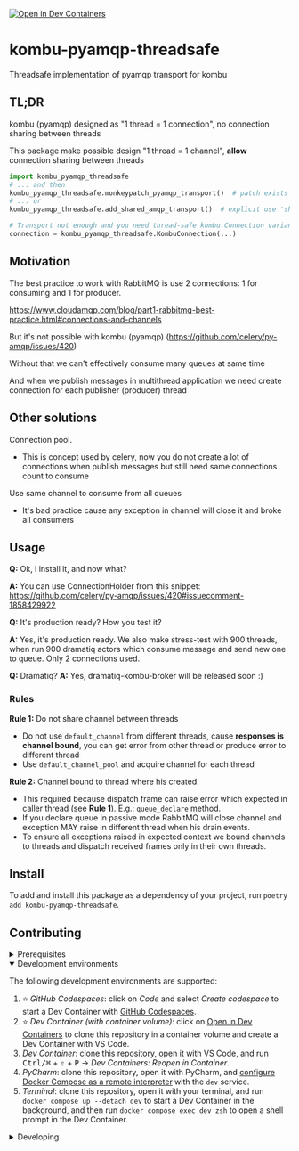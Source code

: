 [![Open in Dev Containers](https://img.shields.io/static/v1?label=Dev%20Containers&message=Open&color=blue&logo=visualstudiocode)](https://vscode.dev/redirect?url=vscode://ms-vscode-remote.remote-containers/cloneInVolume?url=https://github.com/spumer/kombu-pyamqp-threadsafe)

# kombu-pyamqp-threadsafe

Threadsafe implementation of pyamqp transport for kombu

## TL;DR

kombu (pyamqp) designed as "1 thread = 1 connection", no connection sharing between threads

This package make possible design "1 thread = 1 channel", **allow** connection sharing between threads

```python
import kombu_pyamqp_threadsafe
# ... and then
kombu_pyamqp_threadsafe.monkeypatch_pyamqp_transport()  # patch exists transports: 'pyamqp://', 'amqp://', 'amqps://'
# ... or
kombu_pyamqp_threadsafe.add_shared_amqp_transport()  # explicit use 'shared+pyamqp://', 'shared+amqp://' or 'shared+amqps://' transports 

# Transport not enough and you need thread-safe kombu.Connection variant: 
connection = kombu_pyamqp_threadsafe.KombuConnection(...)
```

## Motivation

The best practice to work with RabbitMQ is use 2 connections: 1 for consuming and 1 for producer.

https://www.cloudamqp.com/blog/part1-rabbitmq-best-practice.html#connections-and-channels

But it's not possible with kombu (pyamqp) (https://github.com/celery/py-amqp/issues/420)

Without that we can't effectively consume many queues at same time

And when we publish messages in multithread application we need create connection for each publisher (producer) thread

## Other solutions

Connection pool.
- This is concept used by celery, now you do not create a lot of connections when publish messages but still need same connections count to consume

Use same channel to consume from all queues
- It's bad practice cause any exception in channel will close it and broke all consumers  

## Usage

**Q:** Ok, i install it, and now what?

**A:** You can use ConnectionHolder from this snippet: https://github.com/celery/py-amqp/issues/420#issuecomment-1858429922

**Q:** It's production ready? How you test it? 

**A:** Yes, it's production ready. We also make stress-test with 900 threads, when run 900 dramatiq actors which consume message and send new one to queue. Only 2 connections used.

**Q:** Dramatiq?
**A:** Yes, dramatiq-kombu-broker will be released soon :)

### Rules

**Rule 1:** Do not share channel between threads
- Do not use `default_channel` from different threads,
 cause **responses is channel bound**, you can get error from other thread or produce error to different thread
- Use `default_channel_pool` and acquire channel for each thread

**Rule 2:** Channel bound to thread where his created.
- This required because dispatch frame can raise error which expected in caller thread (see **Rule 1**). E.g.: `queue_declare` method.
- If you declare queue in passive mode RabbitMQ will close channel
    and exception MAY raise in different thread when his drain events.
- To ensure all exceptions raised in expected context we bound channels to threads and dispatch received frames only in their own threads.


## Install

To add and install this package as a dependency of your project, run `poetry add kombu-pyamqp-threadsafe`.

## Contributing

<details>
<summary>Prerequisites</summary>

<details>
<summary>1. Set up Git to use SSH</summary>

1. [Generate an SSH key](https://docs.github.com/en/authentication/connecting-to-github-with-ssh/generating-a-new-ssh-key-and-adding-it-to-the-ssh-agent#generating-a-new-ssh-key) and [add the SSH key to your GitHub account](https://docs.github.com/en/authentication/connecting-to-github-with-ssh/adding-a-new-ssh-key-to-your-github-account).
1. Configure SSH to automatically load your SSH keys:
    ```sh
    cat << EOF >> ~/.ssh/config
    Host *
      AddKeysToAgent yes
      IgnoreUnknown UseKeychain
      UseKeychain yes
    EOF
    ```

</details>

<details>
<summary>2. Install Docker</summary>

1. [Install Docker Desktop](https://www.docker.com/get-started).
    - Enable _Use Docker Compose V2_ in Docker Desktop's preferences window.
    - _Linux only_:
        - Export your user's user id and group id so that [files created in the Dev Container are owned by your user](https://github.com/moby/moby/issues/3206):
            ```sh
            cat << EOF >> ~/.bashrc
            export UID=$(id --user)
            export GID=$(id --group)
            EOF
            ```

</details>

<details>
<summary>3. Install VS Code or PyCharm</summary>

1. [Install VS Code](https://code.visualstudio.com/) and [VS Code's Dev Containers extension](https://marketplace.visualstudio.com/items?itemName=ms-vscode-remote.remote-containers). Alternatively, install [PyCharm](https://www.jetbrains.com/pycharm/download/).
2. _Optional:_ install a [Nerd Font](https://www.nerdfonts.com/font-downloads) such as [FiraCode Nerd Font](https://github.com/ryanoasis/nerd-fonts/tree/master/patched-fonts/FiraCode) and [configure VS Code](https://github.com/tonsky/FiraCode/wiki/VS-Code-Instructions) or [configure PyCharm](https://github.com/tonsky/FiraCode/wiki/Intellij-products-instructions) to use it.

</details>

</details>

<details open>
<summary>Development environments</summary>

The following development environments are supported:

1. ⭐️ _GitHub Codespaces_: click on _Code_ and select _Create codespace_ to start a Dev Container with [GitHub Codespaces](https://github.com/features/codespaces).
1. ⭐️ _Dev Container (with container volume)_: click on [Open in Dev Containers](https://vscode.dev/redirect?url=vscode://ms-vscode-remote.remote-containers/cloneInVolume?url=https://github.com/spumer/kombu-pyamqp-threadsafe) to clone this repository in a container volume and create a Dev Container with VS Code.
1. _Dev Container_: clone this repository, open it with VS Code, and run <kbd>Ctrl/⌘</kbd> + <kbd>⇧</kbd> + <kbd>P</kbd> → _Dev Containers: Reopen in Container_.
1. _PyCharm_: clone this repository, open it with PyCharm, and [configure Docker Compose as a remote interpreter](https://www.jetbrains.com/help/pycharm/using-docker-compose-as-a-remote-interpreter.html#docker-compose-remote) with the `dev` service.
1. _Terminal_: clone this repository, open it with your terminal, and run `docker compose up --detach dev` to start a Dev Container in the background, and then run `docker compose exec dev zsh` to open a shell prompt in the Dev Container.

</details>

<details>
<summary>Developing</summary>

- This project follows the [Conventional Commits](https://www.conventionalcommits.org/) standard to automate [Semantic Versioning](https://semver.org/) and [Keep A Changelog](https://keepachangelog.com/) with [Commitizen](https://github.com/commitizen-tools/commitizen).
- Run `poe` from within the development environment to print a list of [Poe the Poet](https://github.com/nat-n/poethepoet) tasks available to run on this project.
- Run `poetry add {package}` from within the development environment to install a run time dependency and add it to `pyproject.toml` and `poetry.lock`. Add `--group test` or `--group dev` to install a CI or development dependency, respectively.
- Run `poetry update` from within the development environment to upgrade all dependencies to the latest versions allowed by `pyproject.toml`.
- Run `cz bump` to bump the package's version, update the `CHANGELOG.md`, and create a git tag.

</details>
